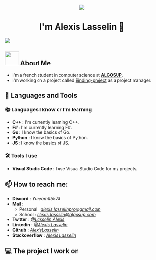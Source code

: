 <p align="center">
  <img src="https://media.giphy.com/media/xTiIzJSKB4l7xTouE8/giphy.gif">
</p>

<h1 align="center">I'm Alexis Lasselin 👋</h1>

![](https://komarev.com/ghpvc/?username=AlexisLasselin&color=brightgreen&style=plastic)

## <img src="https://cdn.discordapp.com/attachments/699735329288093818/1072516646708723813/1045822481803526184.png" width= 45> About Me

- I'm a french student in computer science at [**ALGOSUP**](https://algosup.com/).
- I'm working on a project called [Binding-project](https://github.com/algosup/2022-2023-project-3-harfang3d-binding-Project-4-group) as a project manager.

## 🚀 Languages and Tools

### 📚 Languages I know or I'm learning

- **C++** : I'm currently learning C++.
- **F#** : I'm currently learning F#.
- **Go** : I know the basics of Go.
- **Python** : I know the basics of Python.
- **JS** : I know the basics of JS.

### 🛠️ Tools I use

- **Visual Studio Code** : I use Visual Studio Code for my projects.

## 📫 How to reach me:

- **Discord** : *Yuream#5578*
- **Mail** : 
  - Personal : *alexis.lasselinpro@gmail.com*
  - School : *alexis.lasselin@algosup.com*
- **Twitter** : *[@Lasselin Alexis](https://twitter.com/LasselinAlexis1)*
- **Linkedin** : *[@Alexis Lasselin](https://www.linkedin.com/in/alexis-lasselin-318649251/)*
- **Github** : *[AlexisLasselin](https://github.com/AlexisLasselin)*
- **Stackoverflow** : *[Alexis Lasselin](https://stackoverflow.com/users/20451172/alexis-lasselin)*

## 💻 The project I work on

